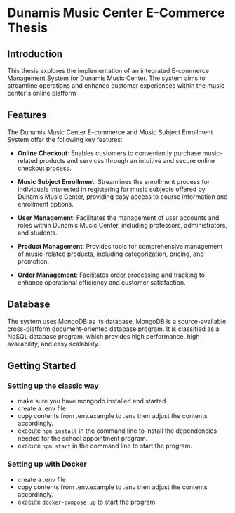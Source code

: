 # Dunamis Music Center E-Commerce Thesis

## Introduction

This thesis explores the implementation of an integrated E-commerce Management System for Dunamis Music Center. The system aims to streamline operations and enhance customer experiences within the music center's online platform

## Features

The Dunamis Music Center E-commerce and Music Subject Enrollment System offer the following key features:

- **Online Checkout**: Enables customers to conveniently purchase music-related products and services through an intuitive and secure online checkout process.

- **Music Subject Enrollment**: Streamlines the enrollment process for individuals interested in registering for music subjects offered by Dunamis Music Center, providing easy access to course information and enrollment options.

- **User Management**: Facilitates the management of user accounts and roles within Dunamis Music Center, including professors, administrators, and students.

- **Product Management**: Provides tools for comprehensive management of music-related products, including categorization, pricing, and promotion.

- **Order Management**: Facilitates order processing and tracking to enhance operational efficiency and customer satisfaction.

## Database

The system uses MongoDB as its database. MongoDB is a source-available cross-platform document-oriented database program. It is classified as a NoSQL database program, which provides high performance, high availability, and easy scalability.

## Getting Started

### Setting up the classic way
- make sure you have mongodb installed and started
- create a .env file
- copy contents from .env.example to .env then adjust the contents accordingly.
- execute `npm install` in the command line to install the dependencies needed for the school appointment program.
- execute `npm start` in the command line to start the program.

### Setting up with Docker
- create a .env file
- copy contents from .env.example to .env then adjust the contents accordingly.
- execute `docker-compose up` to start the program.